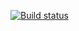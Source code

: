 [![Build status](https://ci.appveyor.com/api/projects/status/58h9c9tqw5a9rrqh?svg=true)](https://ci.appveyor.com/project/IvanSlatjukhin/ds)